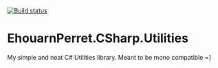 [![Build status](https://ci.appveyor.com/api/projects/status/3x5r0n3s614rega8/branch/master?svg=true)](https://ci.appveyor.com/project/ehouarnperret/ehouarnperret-csharp-utilities/branch/master)

# EhouarnPerret.CSharp.Utilities
My simple and neat C# Utilities library.
Meant to be mono compatible =]
